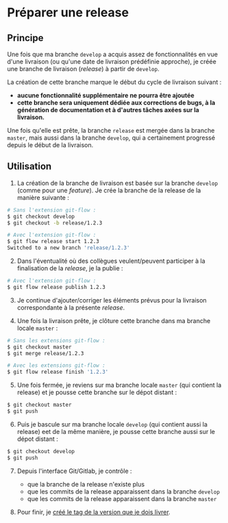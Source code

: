 # Préparer une release

## Principe

Une fois que ma branche `develop` a acquis assez de fonctionnalités en vue d'une livraison (ou qu'une date de livraison prédéfinie approche), je créée une branche de livraison (_release_) à partir de `develop`.

La création de cette branche marque le début du cycle de livraison suivant : 
* **aucune fonctionnalité supplémentaire ne pourra être ajoutée**
* **cette branche sera uniquement dédiée aux corrections de bugs, à la génération de documentation et à d'autres tâches axées sur la livraison.**

Une fois qu'elle est prête, la branche `release` est mergée dans la branche `master`, mais aussi dans la branche `develop`, qui a certainement progressé depuis le début de la livraison.

## Utilisation

1. La création de la branche de livraison est basée sur la branche `develop` (comme pour une _feature_). Je crée la branche de la release de la manière suivante :
```sh
# Sans l'extension git-flow :
$ git checkout develop
$ git checkout -b release/1.2.3

# Avec l'extension git-flow :
$ git flow release start 1.2.3
Switched to a new branch 'release/1.2.3'
```

2. Dans l'éventualité où des collègues veulent/peuvent participer à la finalisation de la _release_, je la publie :
```sh
# Avec l'extension git-flow :
$ git flow release publish 1.2.3
```

3. Je continue d'ajouter/corriger les éléments prévus pour la livraison correspondante à la présente _release_.

4. Une fois la livraison prête, je clôture cette branche dans ma branche locale `master` :
```sh
# Sans les extensions git-flow :
$ git checkout master
$ git merge release/1.2.3

# Avec les extensions git-flow :
$ git flow release finish '1.2.3'
```

5. Une fois fermée, je reviens  sur ma branche locale `master` (qui contient la release)  et je pousse cette branche sur le dépot distant :
```sh
$ git checkout master
$ git push
```

6. Puis je bascule sur ma branche locale `develop` (qui contient aussi la release) eet de la même manière, je pousse cette branche aussi sur le dépot distant :
```sh
$ git checkout develop
$ git push
```

7. Depuis l'interface Git/Gitlab, je contrôle :
   * que la branche de la release n'existe plus
   * que les commits de la release apparaissent dans la branche `develop`
   * que les commits de la release apparaissent dans la branche `master`

8. Pour finir, je [créé le tag de la version que je dois livrer](04-creer-un-tag-de-livraison.md).